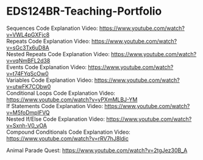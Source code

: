 # EDS124BR-Teaching-Portfolio
Sequences Code Explanation Video: https://www.youtube.com/watch?v=VWL4pGXFjc8  
Repeats Code Explanation Video: https://www.youtube.com/watch?v=sGc3Tx6uD8A  
Nested Repeats Code Explanation Video: https://www.youtube.com/watch?v=vqNmBFL2d38  
Events Code Explanation Video: https://www.youtube.com/watch?v=t74FYqScOw0  
Variables Code Explanation Video: https://www.youtube.com/watch?v=utwFK7CObw0  
Conditional Loops Code Explanation Video: https://www.youtube.com/watch?v=yPXmMLBJ-YM  
If Statements Code Explanation Video: https://www.youtube.com/watch?v=M5foDmpIFVQ  
Nested If/Else Code Explanation Video: https://www.youtube.com/watch?v=Sxnh-V0_vOA  
Compound Conditionals Code Explanation Video: https://www.youtube.com/watch?v=rRV7hJ8ldic  
  
Animal Parade Quest: https://www.youtube.com/watch?v=2tgJez30B_A
